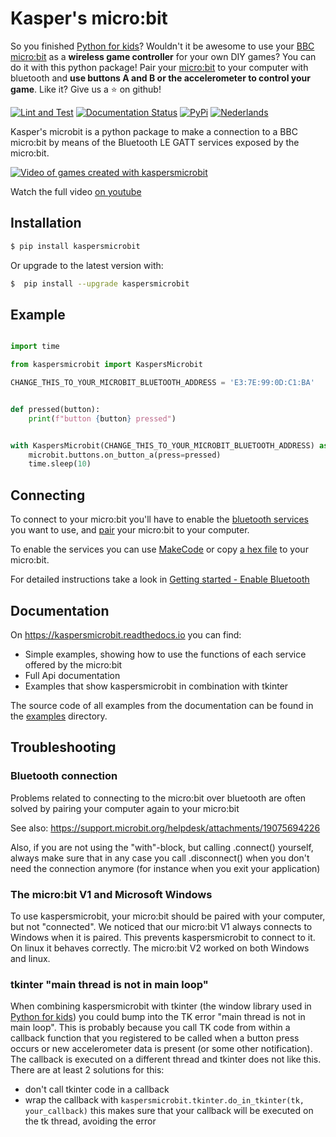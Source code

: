 # Kasper's micro:bit
So you finished [Python for kids](https://nostarch.com/pythonforkids)? Wouldn't it be awesome to use your
[BBC micro:bit](https://microbit.org/) as a **wireless game controller** for your own DIY games? You can do it with 
this python package! Pair your [micro:bit](https://microbit.org/) to your computer with bluetooth and **use buttons A 
and B or the accelerometer to control your game**. Like it? Give us a :star: on github!

[![Lint and Test](https://github.com/janickr/kaspersmicrobit/actions/workflows/lint_and_test.yml/badge.svg)](https://github.com/janickr/kaspersmicrobit/actions/workflows/lint_and_test.yml)
[![Documentation Status](https://readthedocs.org/projects/kaspersmicrobit/badge/?version=latest)](https://kaspersmicrobit.readthedocs.io/en/latest/?badge=latest) 
[![PyPi](https://img.shields.io/pypi/v/kaspersmicrobit)](https://pypi.org/project/kaspersmicrobit/)
[![Nederlands](https://img.shields.io/badge/vertaling-Nederlands-blue)](https://github.com/janickr/kaspersmicrobit/blob/main/README-nl.md)

Kasper's microbit is a python package to make a connection to a BBC micro:bit by means of the Bluetooth LE GATT services
exposed by the micro:bit.

[![Video of games created with kaspersmicrobit](https://kaspersmicrobit.readthedocs.io/en/latest/kaspersmicrobit-youtube.gif)](https://www.youtube.com/watch?v=t3JARVPQE9Q)
  
Watch the full video [on youtube](https://www.youtube.com/watch?v=t3JARVPQE9Q)

## Installation
```bash
$ pip install kaspersmicrobit
```

Or upgrade to the latest version with:
```bash
$  pip install --upgrade kaspersmicrobit  
```

## Example
```python

import time

from kaspersmicrobit import KaspersMicrobit

CHANGE_THIS_TO_YOUR_MICROBIT_BLUETOOTH_ADDRESS = 'E3:7E:99:0D:C1:BA'


def pressed(button):
    print(f"button {button} pressed")


with KaspersMicrobit(CHANGE_THIS_TO_YOUR_MICROBIT_BLUETOOTH_ADDRESS) as microbit:
    microbit.buttons.on_button_a(press=pressed)
    time.sleep(10)

```

## Connecting
To connect to your micro:bit you'll have to enable the [bluetooth services](https://kaspersmicrobit.readthedocs.io/en/stable/makecode-bluetooth/enable-bluetooth/) 
you want to use, and [pair](https://kaspersmicrobit.readthedocs.io/en/stable/bluetooth-pairing/windows/pairing-microbit-windows/) your micro:bit 
to your computer.  

To enable the services you can use [MakeCode](https://makecode.microbit.org) or copy
[a hex file](https://kaspersmicrobit.readthedocs.io/en/stable/makecode-bluetooth/enable-bluetooth/)
to your micro:bit.

For detailed instructions take a look in [Getting started - Enable Bluetooth](https://kaspersmicrobit.readthedocs.io/en/stable/makecode-bluetooth/enable-bluetooth/)

## Documentation
On https://kaspersmicrobit.readthedocs.io you can find:

 - Simple examples, showing how to use the functions of each service offered by the micro:bit 
 - Full Api documentation
 - Examples that show kaspersmicrobit in combination with tkinter 


The source code of all examples from the documentation can be found in the [examples](https://github.com/janickr/kaspersmicrobit/tree/main/examples) directory.


## Troubleshooting

### Bluetooth connection
Problems related to connecting to the micro:bit over bluetooth are often solved by pairing your computer again to your 
micro:bit

See also: https://support.microbit.org/helpdesk/attachments/19075694226

Also, if you are not using the "with"-block, but calling .connect() yourself, always make sure that in any case you 
call .disconnect() when you don't need the connection anymore (for instance when you exit your application)

### The micro:bit V1 and Microsoft Windows
To use kaspersmicrobit, your micro:bit should be paired with your computer, but not "connected". We noticed that 
our micro:bit V1 always connects to Windows when it is paired. This prevents kaspersmicrobit to connect to it. On linux 
it behaves correctly. The micro:bit V2 worked on both Windows and linux.

### tkinter "main thread is not in main loop"
When combining kaspersmicrobit with tkinter (the window library used in [Python for kids](https://nostarch.com/pythonforkids))
you could bump into the TK error "main thread is not in main loop". This is probably because you call TK code from 
within a callback function that you registered to be called when a button press occurs or new accelerometer data is 
present (or some other notification). The callback is executed on a different thread and tkinter does not like this. 
There are at least 2 solutions for this:

 - don't call tkinter code in a callback
 - wrap the callback with `kaspersmicrobit.tkinter.do_in_tkinter(tk, your_callback)` this makes sure that your callback 
   will be executed on the tk thread, avoiding the error
